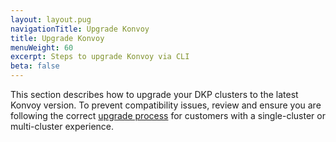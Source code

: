 ```yaml
---
layout: layout.pug
navigationTitle: Upgrade Konvoy
title: Upgrade Konvoy
menuWeight: 60
excerpt: Steps to upgrade Konvoy via CLI
beta: false
---
```

 
This section describes how to upgrade your DKP clusters to the latest Konvoy version. To prevent compatibility issues, review and ensure you are following the correct [upgrade process][dkp_upgrade] for customers with a single-cluster or multi-cluster experience.

[dkp_upgrade]: /dkp/kommander/2.2/dkp-upgrade/
